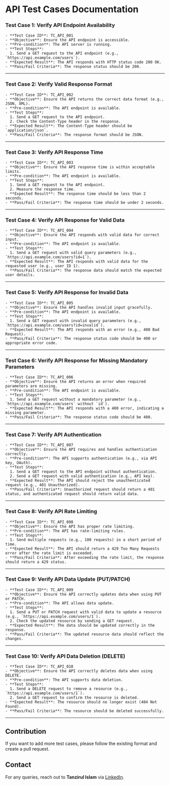 # API Test Cases Documentation


### **Test Case 1: Verify API Endpoint Availability**
```
- **Test Case ID**: TC_API_001
- **Objective**: Ensure the API endpoint is accessible.
- **Pre-condition**: The API server is running.
- **Test Steps**:
  1. Send a GET request to the API endpoint (e.g., `https://api.example.com/users`).
- **Expected Result**: The API responds with HTTP status code 200 OK.
- **Pass/Fail Criteria**: The response status should be 200.
```
---

### **Test Case 2: Verify Valid Response Format**
```
- **Test Case ID**: TC_API_002
- **Objective**: Ensure the API returns the correct data format (e.g., JSON, XML).
- **Pre-condition**: The API endpoint is available.
- **Test Steps**:
  1. Send a GET request to the API endpoint.
  2. Check the Content-Type header in the response.
- **Expected Result**: The Content-Type header should be `application/json`.
- **Pass/Fail Criteria**: The response format should be JSON.
```
---

### **Test Case 3: Verify API Response Time**
```
- **Test Case ID**: TC_API_003
- **Objective**: Ensure the API response time is within acceptable limits.
- **Pre-condition**: The API endpoint is available.
- **Test Steps**:
  1. Send a GET request to the API endpoint.
  2. Measure the response time.
- **Expected Result**: The response time should be less than 2 seconds.
- **Pass/Fail Criteria**: The response time should be under 2 seconds.
```
---

### **Test Case 4: Verify API Response for Valid Data**
```
- **Test Case ID**: TC_API_004
- **Objective**: Ensure the API responds with valid data for correct input.
- **Pre-condition**: The API endpoint is available.
- **Test Steps**:
  1. Send a GET request with valid query parameters (e.g., `https://api.example.com/users?id=1`).
- **Expected Result**: The API responds with valid data for the requested user (e.g., user ID 1).
- **Pass/Fail Criteria**: The response data should match the expected user details.
```
---

### **Test Case 5: Verify API Response for Invalid Data**
```
- **Test Case ID**: TC_API_005
- **Objective**: Ensure the API handles invalid input gracefully.
- **Pre-condition**: The API endpoint is available.
- **Test Steps**:
  1. Send a GET request with invalid query parameters (e.g., `https://api.example.com/users?id=invalid`).
- **Expected Result**: The API responds with an error (e.g., 400 Bad Request).
- **Pass/Fail Criteria**: The response status code should be 400 or appropriate error code.
```
---

### **Test Case 6: Verify API Response for Missing Mandatory Parameters**
```
- **Test Case ID**: TC_API_006
- **Objective**: Ensure the API returns an error when required parameters are missing.
- **Pre-condition**: The API endpoint is available.
- **Test Steps**:
  1. Send a GET request without a mandatory parameter (e.g., `https://api.example.com/users` without `id`).
- **Expected Result**: The API responds with a 400 error, indicating a missing parameter.
- **Pass/Fail Criteria**: The response status code should be 400.
```
---

### **Test Case 7: Verify API Authentication**
```
- **Test Case ID**: TC_API_007
- **Objective**: Ensure the API requires and handles authentication correctly.
- **Pre-condition**: The API supports authentication (e.g., via API key, OAuth).
- **Test Steps**:
  1. Send a GET request to the API endpoint without authentication.
  2. Send a GET request with valid authentication (e.g., API key).
- **Expected Result**: The API should reject the unauthenticated request (e.g., 401 Unauthorized).
- **Pass/Fail Criteria**: Unauthorized request should return a 401 status, and authenticated request should return valid data.
```
---

### **Test Case 8: Verify API Rate Limiting**
```
- **Test Case ID**: TC_API_008
- **Objective**: Ensure the API has proper rate limiting.
- **Pre-condition**: The API has rate-limiting rules.
- **Test Steps**:
  1. Send multiple requests (e.g., 100 requests) in a short period of time.
- **Expected Result**: The API should return a 429 Too Many Requests error after the rate limit is exceeded.
- **Pass/Fail Criteria**: After exceeding the rate limit, the response should return a 429 status.
```
---

### **Test Case 9: Verify API Data Update (PUT/PATCH)**
```
- **Test Case ID**: TC_API_009
- **Objective**: Ensure the API correctly updates data when using PUT or PATCH.
- **Pre-condition**: The API allows data update.
- **Test Steps**:
  1. Send a PUT or PATCH request with valid data to update a resource (e.g., `https://api.example.com/users/1`).
  2. Check the updated resource by sending a GET request.
- **Expected Result**: The data should be updated correctly in the response.
- **Pass/Fail Criteria**: The updated resource data should reflect the changes.
```
---

### **Test Case 10: Verify API Data Deletion (DELETE)**
```
- **Test Case ID**: TC_API_010
- **Objective**: Ensure the API correctly deletes data when using DELETE.
- **Pre-condition**: The API supports data deletion.
- **Test Steps**:
  1. Send a DELETE request to remove a resource (e.g., `https://api.example.com/users/1`).
  2. Send a GET request to confirm the resource is deleted.
- **Expected Result**: The resource should no longer exist (404 Not Found).
- **Pass/Fail Criteria**: The resource should be deleted successfully.
```
---

## Contribution
If you want to add more test cases, please follow the existing format and create a pull request.

## Contact
For any queries, reach out to **Tanzirul Islam** via [LinkedIn](https://LinkedIn.com/in/tanzirulshafin).
